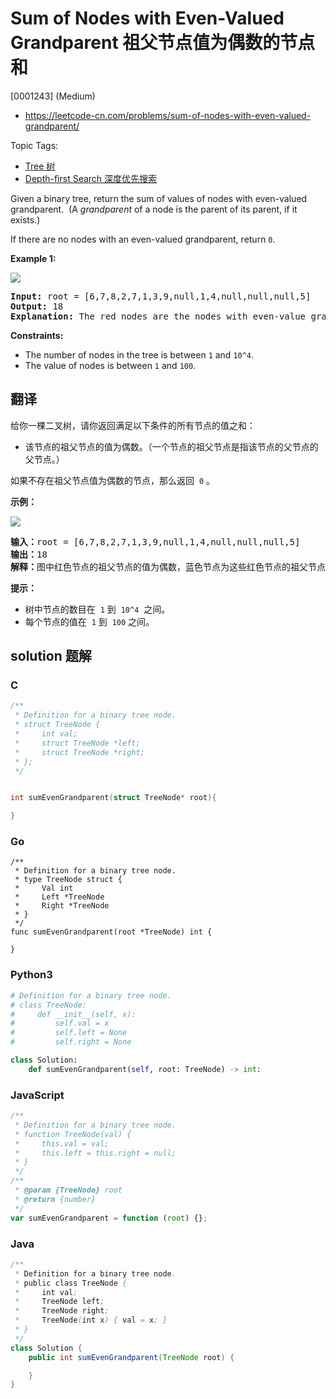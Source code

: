 # Sum of Nodes with Even-Valued Grandparent 祖父节点值为偶数的节点和

[0001243] (Medium)

- https://leetcode-cn.com/problems/sum-of-nodes-with-even-valued-grandparent/

Topic Tags:

- [Tree 树](https://leetcode-cn.com/tag/tree/)
- [Depth-first Search 深度优先搜索](https://leetcode-cn.com/tag/depth-first-search/)

Given a binary tree, return the sum of values of nodes with even-valued grandparent.  (A _grandparent_ of a node is the parent of its parent, if it exists.)

If there are no nodes with an even-valued grandparent, return `0`.

**Example 1:**

**![](https://assets.leetcode.com/uploads/2019/07/24/1473_ex1.png)**

<pre><strong>Input:</strong> root = [6,7,8,2,7,1,3,9,null,1,4,null,null,null,5]
<strong>Output:</strong> 18
<b>Explanation:</b> The red nodes are the nodes with even-value grandparent while the blue nodes are the even-value grandparents.
</pre>

**Constraints:**

- The number of nodes in the tree is between `1` and `10^4`.
- The value of nodes is between `1` and `100`.

## 翻译

给你一棵二叉树，请你返回满足以下条件的所有节点的值之和：

- 该节点的祖父节点的值为偶数。（一个节点的祖父节点是指该节点的父节点的父节点。）

如果不存在祖父节点值为偶数的节点，那么返回  `0` 。

**示例：**

**![](https://assets.leetcode-cn.com/aliyun-lc-upload/uploads/2020/01/10/1473_ex1.png)**

<pre><strong>输入：</strong>root = [6,7,8,2,7,1,3,9,null,1,4,null,null,null,5]
<strong>输出：</strong>18
<strong>解释：</strong>图中红色节点的祖父节点的值为偶数，蓝色节点为这些红色节点的祖父节点。
</pre>

**提示：**

- 树中节点的数目在  `1` 到  `10^4`  之间。
- 每个节点的值在  `1` 到  `100` 之间。

## solution 题解

### C

```c
/**
 * Definition for a binary tree node.
 * struct TreeNode {
 *     int val;
 *     struct TreeNode *left;
 *     struct TreeNode *right;
 * };
 */


int sumEvenGrandparent(struct TreeNode* root){

}


```

### Go

```golang
/**
 * Definition for a binary tree node.
 * type TreeNode struct {
 *     Val int
 *     Left *TreeNode
 *     Right *TreeNode
 * }
 */
func sumEvenGrandparent(root *TreeNode) int {

}
```

### Python3

```python
# Definition for a binary tree node.
# class TreeNode:
#     def __init__(self, x):
#         self.val = x
#         self.left = None
#         self.right = None

class Solution:
    def sumEvenGrandparent(self, root: TreeNode) -> int:

```

### JavaScript

```javascript
/**
 * Definition for a binary tree node.
 * function TreeNode(val) {
 *     this.val = val;
 *     this.left = this.right = null;
 * }
 */
/**
 * @param {TreeNode} root
 * @return {number}
 */
var sumEvenGrandparent = function (root) {};
```

### Java

```java
/**
 * Definition for a binary tree node.
 * public class TreeNode {
 *     int val;
 *     TreeNode left;
 *     TreeNode right;
 *     TreeNode(int x) { val = x; }
 * }
 */
class Solution {
    public int sumEvenGrandparent(TreeNode root) {

    }
}
```

